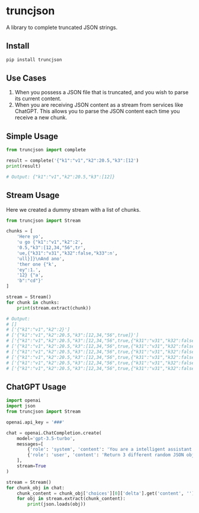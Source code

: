 # truncjson

A library to complete truncated JSON strings.

## Install

```sh
pip install truncjson
```

## Use Cases
1. When you possess a JSON file that is truncated, and you wish to parse its current content.
2. When you are receiving JSON content as a stream from services like ChatGPT. This allows you to parse the JSON content each time you receive a new chunk.

## Simple Usage

```python
from truncjson import complete

result = complete('{"k1":"v1","k2":20.5,"k3":[12')
print(result)

# Output: {"k1":"v1","k2":20.5,"k3":[12]}
```

## Stream Usage

Here we created a dummy stream with a list of chunks.
```python
from truncjson import Stream

chunks = [
    'Here yo',
    'u go {"k1":"v1","k2":2',
    '0.5,"k3":[12,34,"56",tr',
    'ue,{"k31":"v31","k32":false,"k33":n',
    'ull}]}\nAnd ano',
    'ther one {"k',
    'ey":1.',
    '12} {"a',
    'b":"cd"}'
]

stream = Stream()
for chunk in chunks:
    print(stream.extract(chunk))

# Output:
# []
# ['{"k1":"v1","k2":2}']
# ['{"k1":"v1","k2":20.5,"k3":[12,34,"56",true]}']
# ['{"k1":"v1","k2":20.5,"k3":[12,34,"56",true,{"k31":"v31","k32":false,"k33":null}]}']
# ['{"k1":"v1","k2":20.5,"k3":[12,34,"56",true,{"k31":"v31","k32":false,"k33":null}]}']
# ['{"k1":"v1","k2":20.5,"k3":[12,34,"56",true,{"k31":"v31","k32":false,"k33":null}]}', '{"k":null}']
# ['{"k1":"v1","k2":20.5,"k3":[12,34,"56",true,{"k31":"v31","k32":false,"k33":null}]}', '{"key":1.0}']
# ['{"k1":"v1","k2":20.5,"k3":[12,34,"56",true,{"k31":"v31","k32":false,"k33":null}]}', '{"key":1.12}', '{"a":null}']
# ['{"k1":"v1","k2":20.5,"k3":[12,34,"56",true,{"k31":"v31","k32":false,"k33":null}]}', '{"key":1.12}', '{"ab":"cd"}']
```

## ChatGPT Usage

```python
import openai
import json
from truncjson import Stream

openai.api_key = '###'

chat = openai.ChatCompletion.create(
    model='gpt-3.5-turbo',
    messages=[
        {'role': 'system', 'content': 'You are a intelligent assistant.'},
        {'role': 'user', 'content': 'Return 3 different random JSON objects each has more than 500 characters.'},
    ],
    stream=True
)

stream = Stream()
for chunk_obj in chat:
    chunk_content = chunk_obj['choices'][0]['delta'].get('content', '')
    for obj in stream.extract(chunk_content):
        print(json.loads(obj))
```